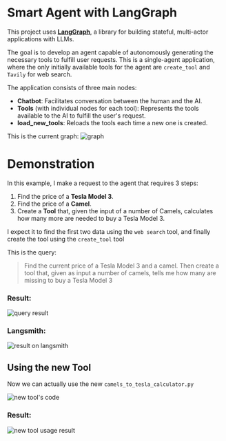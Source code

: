 # Smart Agent with LangGraph

This project uses **[LangGraph](https://langchain-ai.github.io/langgraph/)**, a library for building stateful, multi-actor applications with LLMs.

The goal is to develop an agent capable of autonomously generating the necessary tools to fulfill user requests.
This is a single-agent application, where the only initially available tools for the agent are `create_tool` and `Tavily` for web search.


The application consists of three main nodes:
-   **Chatbot**: Facilitates conversation between the human and the AI.
-   **Tools** (with individual nodes for each tool): Represents the tools available to the AI to fulfill the user's request.
-   **load_new_tools**: Reloads the tools each time a new one is created.


This is the current graph:
![graph](https://i.imgur.com/beZdYA7.png)

# Demonstration
In this example, I make a request to the agent that requires 3 steps:

1.  Find the price of a **Tesla Model 3**.
2.  Find the price of a **Camel**.
3.  Create a **Tool** that, given the input of a number of Camels, calculates how many more are needed to buy a Tesla Model 3.

I expect it to find the first two data using the `web search` tool, and finally create the tool using the `create_tool` tool

This is the query:

> Find the current price of a Tesla Model 3 and a camel. Then create a
> tool that, given as input a number of camels, tells me how many are
> missing to buy a Tesla Model 3

### Result:
![query result](https://i.imgur.com/icvnKTt.png)

### Langsmith:
![result on langsmith](https://i.imgur.com/PKsqdXp.png)

## Using the new Tool
Now we can actually use the new `camels_to_tesla_calculator.py`

![new tool's code](https://i.imgur.com/fh6RXoB.png)

### Result:
![new tool usage result](https://i.imgur.com/qHqwiR0.png)
